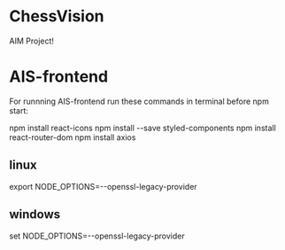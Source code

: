# ChessVision
AIM Project!

# AIS-frontend

For runnning AIS-frontend run these commands in terminal before npm start:

npm install react-icons
npm install --save styled-components
npm install react-router-dom
npm install axios

## linux
export NODE_OPTIONS=--openssl-legacy-provider
## windows
set NODE_OPTIONS=--openssl-legacy-provider
